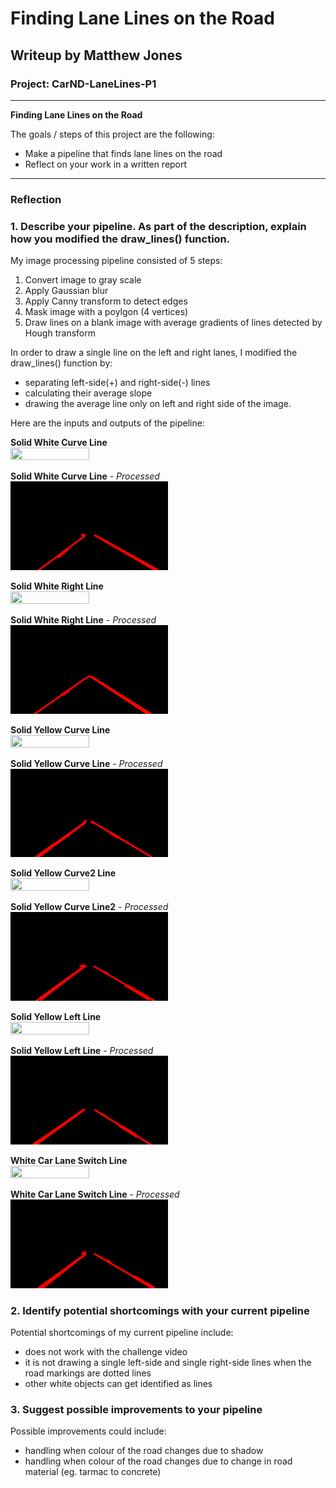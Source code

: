 # **Finding Lane Lines on the Road**

## Writeup by Matthew Jones

### Project: CarND-LaneLines-P1

---

**Finding Lane Lines on the Road**

The goals / steps of this project are the following:
* Make a pipeline that finds lane lines on the road
* Reflect on your work in a written report


[//]: # (Image References)

---

### Reflection

### 1. Describe your pipeline. As part of the description, explain how you modified the draw_lines() function.

My image processing pipeline consisted of 5 steps:
 1. Convert image to gray scale
 2. Apply Gaussian blur
 3. Apply Canny transform to detect edges
 4. Mask image with a poylgon (4 vertices)
 5. Draw lines on a blank image with average gradients of lines detected by Hough transform

In order to draw a single line on the left and right lanes, I modified the draw_lines() function by:
 * separating left-side(+) and right-side(-) lines
 * calculating their average slope
 * drawing the average line only on left and right side of the image.

Here are the inputs and outputs of the pipeline:

**Solid White Curve Line**
<br/>
<img src="./test_images/solidWhiteCurve.jpg" width=50% height=50%>

**Solid White Curve Line** - _Processed_
<br/>
<img src="./test_images_output/solidWhiteCurveprocessed.png" width=50% height=50%>

**Solid White Right Line**
<br/>
<img src="./test_images/solidWhiteRight.jpg" width=50% height=50%>

**Solid White Right Line** - _Processed_
<br/>
<img src="./test_images_output/solidWhiteRightprocessed.png" width=50% height=50%>

**Solid Yellow Curve Line**
<br/>
<img src="./test_images/solidYellowCurve.jpg" width=50% height=50%>

**Solid Yellow Curve Line** - _Processed_
<br/>
<img src="./test_images_output/solidYellowCurveprocessed.png" width=50% height=50%>

**Solid Yellow Curve2 Line**
<br/>
<img src="./test_images/solidYellowCurve2.jpg" width=50% height=50%>

**Solid Yellow Curve Line2** - _Processed_
<br/>
<img src="./test_images_output/solidYellowCurve2processed.png" width=50% height=50%>

**Solid Yellow Left Line**
<br/>
<img src="./test_images/solidYellowLeft.jpg" width=50% height=50%>

**Solid Yellow Left Line** - _Processed_
<br/>
<img src="./test_images_output/solidYellowLeftprocessed.png" width=50% height=50%>

**White Car Lane Switch Line**
<br/>
<img src="./test_images/whiteCarLaneSwitch.jpg" width=50% height=50%>

**White Car Lane Switch Line** - _Processed_
<br/>
<img src="./test_images_output/whiteCarLaneSwitchprocessed.png" width=50% height=50%>


### 2. Identify potential shortcomings with your current pipeline

Potential shortcomings of my current pipeline include:
 * does not work with the challenge video
 * it is not drawing a single left-side and single right-side lines when the road markings are dotted lines
 * other white objects can get identified as lines


### 3. Suggest possible improvements to your pipeline

Possible improvements could include:
 * handling when colour of the road changes due to shadow
 * handling when colour of the road changes due to change in road material (eg. tarmac to concrete)
